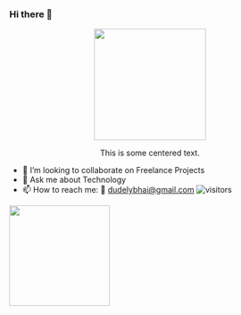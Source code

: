### Hi there 👋
<div align="center">
<img src="https://octodex.github.com/images/dunetocat.png" width="200">
<p>This is some centered text.</p>
</div>

- 👯 I’m looking to collaborate on Freelance Projects
- 💬 Ask me about Technology 
- 📫 How to reach me: 📧 dudelybhai@gmail.com
![visitors](https://visitor-badge.glitch.me/badge?page_id=page.id)

<img height="180em" src="https://github-readme-stats.vercel.app/api?username=dudelybhai&show_icons=true&hide_border=true&&count_private=true&include_all_commits=true" />

<!--START_SECTION:waka-->
<!--END_SECTION:waka-->
<!--
**dudelybhai/dudelybhai** is a ✨ _special_ ✨ repository because its `README.md` (this file) appears on your GitHub profile.

Here are some ideas to get you started:

- 🔭 I’m currently working on ...
- 🌱 I’m currently learning ...
- 👯 I’m looking to collaborate on ...
- 🤔 I’m looking for help with ...
- 💬 Ask me about ...
- 📫 How to reach me: ...
- 😄 Pronouns: ...
- ⚡ Fun fact: ...
-->
